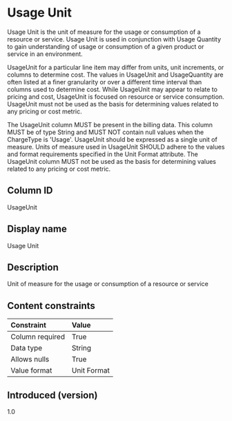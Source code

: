 # Usage Unit

Usage Unit is the unit of measure for the usage or consumption of a resource or service. Usage Unit is used in conjunction with Usage Quantity to gain understanding of usage or consumption of a given product or service in an environment.

UsageUnit for a particular line item may differ from units, unit increments, or columns to determine cost. The values in UsageUnit and UsageQuantity are often listed at a finer granularity or over a different time interval than columns used to determine cost. While UsageUnit may appear to relate to pricing and cost, UsageUnit is focused on resource or service consumption.  UsageUnit must not be used as the basis for determining values related to any pricing or cost metric.

The UsageUnit column MUST be present in the billing data. This column MUST be of type String and MUST NOT contain null values when the ChargeType is 'Usage'. UsageUnit should be expressed as a single unit of measure.  Units of measure used in UsageUnit SHOULD adhere to the values and format requirements specified in the Unit Format attribute.  The UsageUnit column MUST not be used as the basis for determining values related to any pricing or cost metric.

## Column ID

UsageUnit

## Display name

Usage Unit

## Description

Unit of measure for the usage or consumption of a resource or service

## Content constraints

|    Constraint   |      Value      |
|:----------------|:----------------|
| Column required | True            |
| Data type       | String          |
| Allows nulls    | True            |
| Value format    | Unit Format     |

## Introduced (version)

1.0
